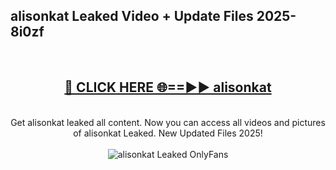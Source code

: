 <h2>alisonkat Leaked Video + Update Files 2025- 8i0zf</h2>
<br>
<div align="center">
<h2><a href="https://libra.edu.pl?alisonkat" rel="nofollow">🔴 CLICK HERE 🌐==►► alisonkat</a></h2>
<br>
Get alisonkat leaked all content. Now you can access all videos and pictures of alisonkat Leaked. New Updated Files 2025!
<br>
<br>
<a href="https://libra.edu.pl?alisonkat" rel="nofollow" data-target="animated-image.originalLink"><img src="https://i.ibb.co.com/WyWwxjT/player-gif2.gif" alt="alisonkat Leaked OnlyFans" style="max-width: 100%; display: inline-block;" data-target="animated-image.originalImage"></a>
</div>
<br>